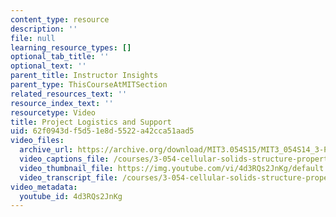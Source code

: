 ```yaml
---
content_type: resource
description: ''
file: null
learning_resource_types: []
optional_tab_title: ''
optional_text: ''
parent_title: Instructor Insights
parent_type: ThisCourseAtMITSection
related_resources_text: ''
resource_index_text: ''
resourcetype: Video
title: Project Logistics and Support
uid: 62f0943d-f5d5-1e8d-5522-a42cca51aad5
video_files:
  archive_url: https://archive.org/download/MIT3.054S15/MIT3_054S14_3-ProjectLogisticsAndSupport_300k.mp4
  video_captions_file: /courses/3-054-cellular-solids-structure-properties-and-applications-spring-2015/4d94419a6e7e52d187195a792d170647_4d3RQs2JnKg.vtt
  video_thumbnail_file: https://img.youtube.com/vi/4d3RQs2JnKg/default.jpg
  video_transcript_file: /courses/3-054-cellular-solids-structure-properties-and-applications-spring-2015/ec93b9b0bbb02c1e334203ee0052ea2c_4d3RQs2JnKg.pdf
video_metadata:
  youtube_id: 4d3RQs2JnKg
---
```

